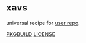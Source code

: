 # `xavs`

universal recipe for [user repo](../themartiancompany/ur).

[PKGBUILD](PKGBUILD)
[LICENSE](COPYING)
